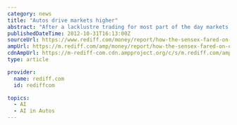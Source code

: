 ```yaml
---
category: news
title: "Autos drive markets higher"
abstract: "After a lacklustre trading for most part of the day markets rebounded in late trades to end higher on Wednesday led by auto and financial shares. The 30-share Sensex ended up 75 points at 18,505 and the Nifty ended up 22 points at 5,620. In Asia, Japan's ..."
publishedDateTime: 2012-10-31T16:13:00Z
sourceUrl: https://www.rediff.com/money/report/how-the-sensex-fared-on-oct-31/20121031.htm
ampUrl: https://m.rediff.com/amp/money/report/how-the-sensex-fared-on-oct-31/20121031.htm
cdnAmpUrl: https://m-rediff-com.cdn.ampproject.org/c/s/m.rediff.com/amp/money/report/how-the-sensex-fared-on-oct-31/20121031.htm
type: article

provider:
  name: rediff.com
  id: rediffcom

topics:
  - AI
  - AI in Autos
---
```

